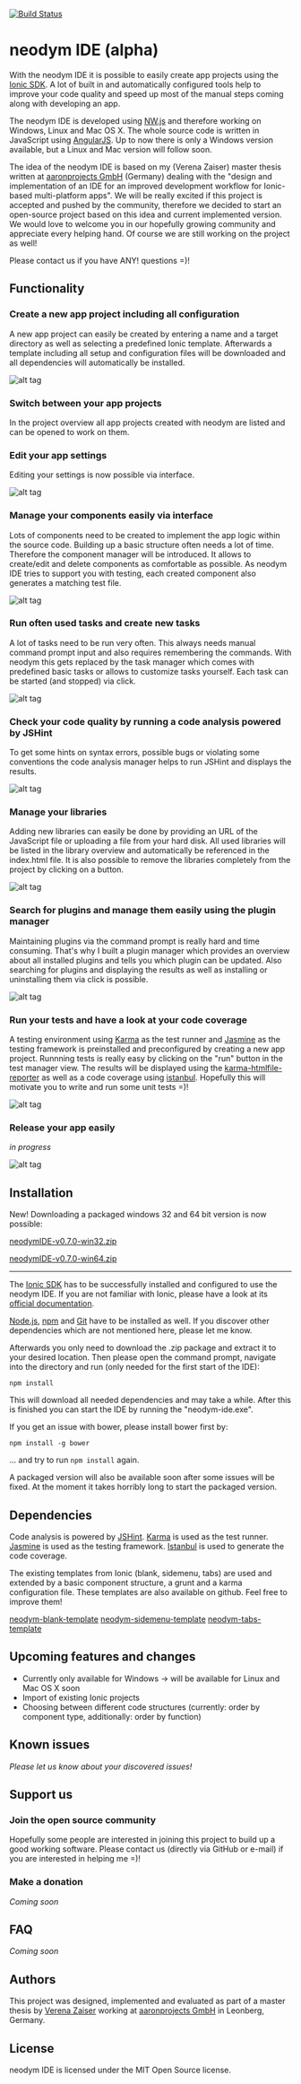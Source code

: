 [![Build Status](https://travis-ci.org/aaronprojects/neodym-ide.svg?branch=master)](https://travis-ci.org/aaronprojects/neodym-ide)

# neodym IDE (alpha)

With the neodym IDE it is possible to easily create app projects using the [Ionic SDK](http://ionicframework.com). A lot of built in and automatically configured tools help to improve your code quality and speed up most of the manual steps coming along with developing an app.

The neodym IDE is developed using [NW.js](http://nwjs.io) and therefore working on Windows, Linux and Mac OS X. The whole source code is written in JavaScript using [AngularJS](https://angularjs.org/). Up to now there is only a Windows version available, but a Linux and Mac version will follow soon.

The idea of the neodym IDE is based on my (Verena Zaiser) master thesis written at [aaronprojects GmbH](http://www.aaronprojects.de) (Germany) dealing with the "design and implementation of an IDE for an improved development workflow for Ionic-based multi-platform apps". We will be really excited if this project is accepted and pushed by the community, therefore we decided to start an open-source project based on this idea and current implemented version. We would love to welcome you in our hopefully growing community and appreciate every helping hand. Of course we are still working on the project as well! 

Please contact us if you have ANY! questions =)!

## Functionality

### Create a new app project including all configuration
A new app project can easily be created by entering a name and a target directory as well as selecting a predefined Ionic template. Afterwards a template including all setup and configuration files will be downloaded and all dependencies will automatically be installed.

![alt tag](https://raw.github.com/aaronprojects/neodym-ide/develop/images/setup.png)

### Switch between your app projects
In the project overview all app projects created with neodym are listed and can be opened to work on them.

### Edit your app settings
Editing your settings is now possible via interface.

![alt tag](https://raw.github.com/aaronprojects/neodym-ide/develop/images/settings.png)

### Manage your components easily via interface
Lots of components need to be created to implement the app logic within the source code. Building up a basic structure often needs a lot of time. Therefore the component manager will be introduced. It allows to create/edit and delete components as comfortable as possible. As neodym IDE tries to support you with testing, each created component also generates a matching test file. 

![alt tag](https://raw.github.com/aaronprojects/neodym-ide/develop/images/components.png)

### Run often used tasks and create new tasks
A lot of tasks need to be run very often. This always needs manual command prompt input and also requires remembering the commands. With neodym this gets replaced by the task manager which comes with predefined basic tasks or allows to customize tasks yourself. Each task can be started (and stopped) via click.

![alt tag](https://raw.github.com/aaronprojects/neodym-ide/develop/images/tasks.png)

### Check your code quality by running a code analysis powered by JSHint
To get some hints on syntax errors, possible bugs or violating some conventions the code analysis manager helps to run JSHint and displays the results. 

![alt tag](https://raw.github.com/aaronprojects/neodym-ide/develop/images/analysis.png)

### Manage your libraries
Adding new libraries can easily be done by providing an URL of the JavaScript file or uploading a file from your hard disk. All used libraries will be listed in the library overview and automatically be referenced in the index.html file. It is also possible to remove the libraries completely from the project by clicking on a button.

![alt tag](https://raw.github.com/aaronprojects/neodym-ide/develop/images/libraries.png)

### Search for plugins and manage them easily using the plugin manager
Maintaining plugins via the command prompt is really hard and time consuming. That's why I built a plugin manager which provides an overview about all installed plugins and tells you which plugin can be updated. Also searching for plugins and displaying the results as well as installing or uninstalling them via click is possible. 

![alt tag](https://raw.github.com/aaronprojects/neodym-ide/develop/images/plugins.png)

### Run your tests and have a look at your code coverage
A testing environment using [Karma](http://karma-runner.github.io/) as the test runner and [Jasmine](http://jasmine.github.io/) as the testing framework is preinstalled and preconfigured by creating a new app project. Runnning tests is really easy by clicking on the "run" button in the test manager view. The results will be displayed using the [karma-htmlfile-reporter](https://www.npmjs.com/package/karma-htmlfile-reporter) as well as a code coverage using [istanbul](https://github.com/gotwarlost/istanbul). Hopefully this will motivate you to write and run some unit tests =)!

![alt tag](https://raw.github.com/aaronprojects/neodym-ide/develop/images/testing.png)

### Release your app easily

*in progress*

![alt tag](https://raw.github.com/aaronprojects/neodym-ide/develop/images/release.png)

## Installation

New! Downloading a packaged windows 32 and 64 bit version is now possible:

[neodymIDE-v0.7.0-win32.zip](http://www.neodym-ide.org/wp-content/uploads/2015/05/neodymIDE-v0.7.0-win32.zip)

[neodymIDE-v0.7.0-win64.zip](http://www.neodym-ide.org/wp-content/uploads/2015/05/neodymIDE-v0.7.0-win64.zip)

---

The [Ionic SDK](http://ionicframework.com) has to be successfully installed and configured to use the neodym IDE. If you are not familiar with Ionic, please have a look at its [official documentation](http://ionicframework.com/docs/).

[Node.js](https://nodejs.org/), [npm](https://www.npmjs.com/package/npm) and [Git](http://git-scm.com/) have to be installed as well. If you discover other dependencies which are not mentioned here, please let me know.

Afterwards you only need to download the .zip package and extract it to your desired location. Then please open the command prompt, navigate into the directory and run (only needed for the first start of the IDE):

`npm install`

This will download all needed dependencies and may take a while. After this is finished you can start the IDE by running the "neodym-ide.exe". 

If you get an issue with bower, please install bower first by:

`npm install -g bower`

... and try to run `npm install` again.

A packaged version will also be available soon after some issues will be fixed. At the moment it takes horribly long to start the packaged version.

## Dependencies

Code analysis is powered by [JSHint](http://jshint.com).
[Karma](http://karma-runner.github.io) is used as the test runner.
[Jasmine](http://jasmine.github.io) is used as the testing framework.
[Istanbul](https://github.com/gotwarlost/istanbul) is used to generate the code coverage.

The existing templates from Ionic (blank, sidemenu, tabs) are used and extended by a basic component structure, a grunt and a karma configuration file. These templates are also available on github. Feel free to improve them!

[neodym-blank-template](https://github.com/aaronprojects/neodym-apptemplate-blank)
[neodym-sidemenu-template](https://github.com/aaronprojects/neodym-apptemplate-sidemenu)
[neodym-tabs-template](https://github.com/aaronprojects/neodym-apptemplate-tabs)

## Upcoming features and changes
- Currently only available for Windows -> will be available for Linux and Mac OS X soon
- Import of existing Ionic projects
- Choosing between different code structures (currently: order by component type, additionally: order by function)

## Known issues
*Please let us know about your discovered issues!*

## Support us
### Join the open source community
Hopefully some people are interested in joining this project to build up a good working software. Please contact us (directly via GitHub or e-mail) if you are interested in helping me =)!

### Make a donation
*Coming soon*

## FAQ
*Coming soon*

## Authors
This project was designed, implemented and evaluated as part of a master thesis by [Verena Zaiser](http://verena-zaiser.de) working at [aaronprojects GmbH](http://www.aaronprojects.de) in Leonberg, Germany. 

## License
neodym IDE is licensed under the MIT Open Source license.
